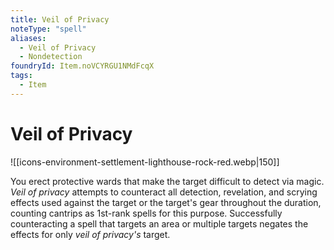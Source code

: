 ```yaml
---
title: Veil of Privacy
noteType: "spell"
aliases:
  - Veil of Privacy
  - Nondetection
foundryId: Item.noVCYRGU1NMdFcqX
tags:
  - Item
---
```


# Veil of Privacy
![[icons-environment-settlement-lighthouse-rock-red.webp|150]]

You erect protective wards that make the target difficult to detect via magic. _Veil of privacy_ attempts to counteract all detection, revelation, and scrying effects used against the target or the target's gear throughout the duration, counting cantrips as 1st-rank spells for this purpose. Successfully counteracting a spell that targets an area or multiple targets negates the effects for only _veil of privacy's_ target.
